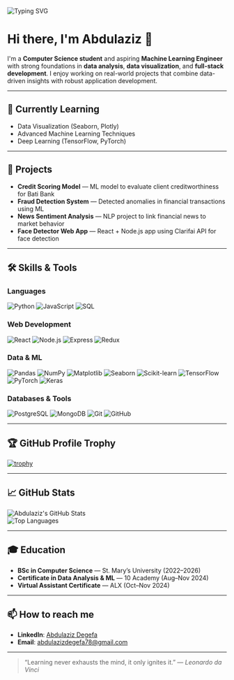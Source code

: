 <!-- Banner -->
<img src="https://readme-typing-svg.demolab.com?font=Fira+Code&duration=3000&pause=1000&center=true&vCenter=true&width=435&lines=Hi%2C+I'm+Abdulaziz;Machine+Learning+%7C+Full-Stack+Developer;Always+learning+and+building+!" alt="Typing SVG" />

# Hi there, I'm Abdulaziz 👋

I'm a **Computer Science student** and aspiring **Machine Learning Engineer** with strong foundations in **data analysis**, **data visualization**, and **full-stack development**. I enjoy working on real-world projects that combine data-driven insights with robust application development.

---

## 🧠 Currently Learning
- Data Visualization (Seaborn, Plotly)
- Advanced Machine Learning Techniques
- Deep Learning (TensorFlow, PyTorch)

---

## 💼 Projects
- **Credit Scoring Model** — ML model to evaluate client creditworthiness for Bati Bank
- **Fraud Detection System** — Detected anomalies in financial transactions using ML
- **News Sentiment Analysis** — NLP project to link financial news to market behavior
- **Face Detector Web App** — React + Node.js app using Clarifai API for face detection

---

## 🛠️ Skills & Tools

### Languages  
![Python](https://img.shields.io/badge/Python-3670A0?style=for-the-badge&logo=python&logoColor=white)
![JavaScript](https://img.shields.io/badge/JavaScript-ES6+-F7DF1E?style=for-the-badge&logo=javascript&logoColor=black)
![SQL](https://img.shields.io/badge/SQL-4479A1?style=for-the-badge&logo=postgresql&logoColor=white)

### Web Development  
![React](https://img.shields.io/badge/React-20232A?style=for-the-badge&logo=react)
![Node.js](https://img.shields.io/badge/Node.js-339933?style=for-the-badge&logo=node.js&logoColor=white)
![Express](https://img.shields.io/badge/Express.js-000000?style=for-the-badge&logo=express&logoColor=white)
![Redux](https://img.shields.io/badge/Redux-593D88?style=for-the-badge&logo=redux&logoColor=white)

### Data & ML  
![Pandas](https://img.shields.io/badge/Pandas-150458?style=for-the-badge&logo=pandas)
![NumPy](https://img.shields.io/badge/NumPy-013243?style=for-the-badge&logo=numpy)
![Matplotlib](https://img.shields.io/badge/Matplotlib-3776AB?style=for-the-badge&logo=matplotlib)
![Seaborn](https://img.shields.io/badge/Seaborn-2D3F50?style=for-the-badge&logo=python)
![Scikit-learn](https://img.shields.io/badge/Scikit--learn-F7931E?style=for-the-badge&logo=scikit-learn)
![TensorFlow](https://img.shields.io/badge/TensorFlow-FF6F00?style=for-the-badge&logo=tensorflow)
![PyTorch](https://img.shields.io/badge/PyTorch-EE4C2C?style=for-the-badge&logo=pytorch)
![Keras](https://img.shields.io/badge/Keras-D00000?style=for-the-badge&logo=keras)

### Databases & Tools  
![PostgreSQL](https://img.shields.io/badge/PostgreSQL-336791?style=for-the-badge&logo=postgresql&logoColor=white)
![MongoDB](https://img.shields.io/badge/MongoDB-4EA94B?style=for-the-badge&logo=mongodb&logoColor=white)
![Git](https://img.shields.io/badge/Git-F05032?style=for-the-badge&logo=git)
![GitHub](https://img.shields.io/badge/GitHub-181717?style=for-the-badge&logo=github)

---

## 🏆 GitHub Profile Trophy

[![trophy](https://github-profile-trophy.vercel.app/?username=Abdulaziz7878&theme=radical&margin-w=15&row=1)](https://github.com/ryo-ma/github-profile-trophy)

---

## 📈 GitHub Stats

![Abdulaziz's GitHub Stats](https://github-readme-stats.vercel.app/api?username=Abdulaziz7878&show_icons=true&theme=radical)  
![Top Languages](https://github-readme-stats.vercel.app/api/top-langs/?username=Abdulaziz7878&layout=compact&theme=radical)

---

## 🎓 Education
- **BSc in Computer Science** — St. Mary’s University (2022–2026)
- **Certificate in Data Analysis & ML** — 10 Academy (Aug–Nov 2024)
- **Virtual Assistant Certificate** — ALX (Oct–Nov 2024)

---

## 📫 How to reach me
- **LinkedIn**: [Abdulaziz Degefa](https://www.linkedin.com/in/abdulaziz-degefa-3a0453265)
- **Email**: [abdulazizdegefa78@gmail.com](mailto:abdulazizdegefa78@gmail.com)

---

> “Learning never exhausts the mind, it only ignites it.” — *Leonardo da Vinci*
<!---
Abdulaziz7878/Abdulaziz7878 is a ✨ special ✨ repository because its `README.md` (this file) appears on your GitHub profile.
You can click the Preview link to take a look at your changes.
--->
